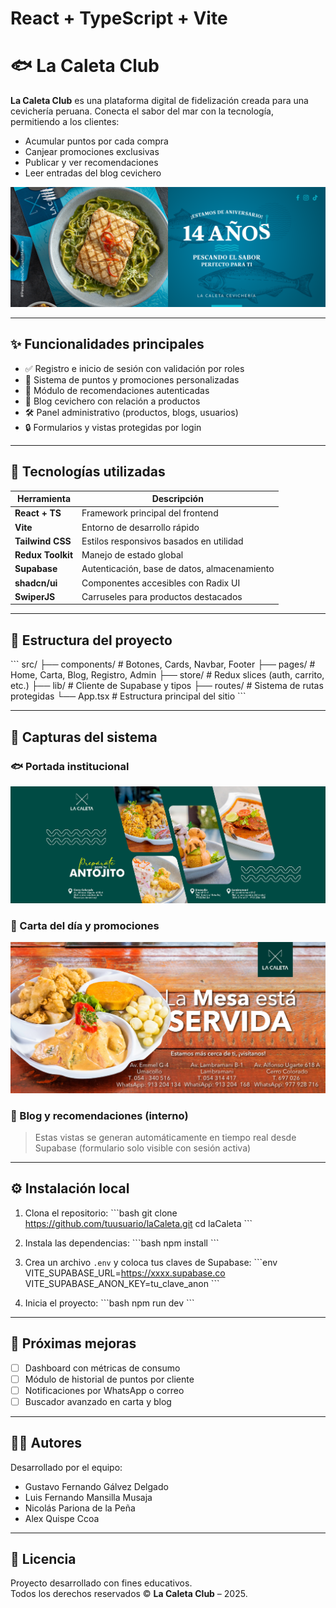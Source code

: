 # React + TypeScript + Vite

# 🐟 La Caleta Club

**La Caleta Club** es una plataforma digital de fidelización creada para una cevichería peruana. Conecta el sabor del mar con la tecnología, permitiendo a los clientes:

- Acumular puntos por cada compra
- Canjear promociones exclusivas
- Publicar y ver recomendaciones
- Leer entradas del blog cevichero

![Portada del sistema](./public/portada1.png)

---

## ✨ Funcionalidades principales

- ✅ Registro e inicio de sesión con validación por roles
- 🛒 Sistema de puntos y promociones personalizadas
- 🧾 Módulo de recomendaciones autenticadas
- 📰 Blog cevichero con relación a productos
- 🛠 Panel administrativo (productos, blogs, usuarios)
- 🔒 Formularios y vistas protegidas por login

---

## 🚀 Tecnologías utilizadas

| Herramienta        | Descripción                              |
|--------------------|------------------------------------------|
| **React + TS**     | Framework principal del frontend         |
| **Vite**           | Entorno de desarrollo rápido             |
| **Tailwind CSS**   | Estilos responsivos basados en utilidad |
| **Redux Toolkit**  | Manejo de estado global                  |
| **Supabase**       | Autenticación, base de datos, almacenamiento |
| **shadcn/ui**      | Componentes accesibles con Radix UI      |
| **SwiperJS**       | Carruseles para productos destacados     |

---

## 📁 Estructura del proyecto

\`\`\`
src/
├── components/         # Botones, Cards, Navbar, Footer
├── pages/              # Home, Carta, Blog, Registro, Admin
├── store/              # Redux slices (auth, carrito, etc.)
├── lib/                # Cliente de Supabase y tipos
├── routes/             # Sistema de rutas protegidas
└── App.tsx             # Estructura principal del sitio
\`\`\`

---

## 📸 Capturas del sistema

### 🐟 Portada institucional
![Portada institucional](./public/portada2.jpg)

### 🍛 Carta del día y promociones
![Carta y platos](./public/portada3.jpeg)

### 🧾 Blog y recomendaciones (interno)
> Estas vistas se generan automáticamente en tiempo real desde Supabase (formulario solo visible con sesión activa)

---

## ⚙️ Instalación local

1. Clona el repositorio:
\`\`\`bash
git clone https://github.com/tuusuario/laCaleta.git
cd laCaleta
\`\`\`

2. Instala las dependencias:
\`\`\`bash
npm install
\`\`\`

3. Crea un archivo `.env` y coloca tus claves de Supabase:
\`\`\`env
VITE_SUPABASE_URL=https://xxxx.supabase.co
VITE_SUPABASE_ANON_KEY=tu_clave_anon
\`\`\`

4. Inicia el proyecto:
\`\`\`bash
npm run dev
\`\`\`

---

## 🧪 Próximas mejoras

- [ ] Dashboard con métricas de consumo
- [ ] Módulo de historial de puntos por cliente
- [ ] Notificaciones por WhatsApp o correo
- [ ] Buscador avanzado en carta y blog

---

## 👨‍🍳 Autores

Desarrollado por el equipo:

- Gustavo Fernando Gálvez Delgado  
- Luis Fernando Mansilla Musaja  
- Nicolás Pariona de la Peña  
- Alex Quispe Ccoa  

---

## 📜 Licencia

Proyecto desarrollado con fines educativos.  
Todos los derechos reservados © **La Caleta Club** – 2025.

```
